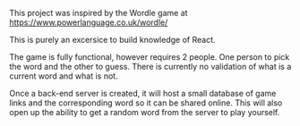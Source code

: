 This project was inspired by the Wordle game at https://www.powerlanguage.co.uk/wordle/

This is purely an excersice to build knowledge of React.

The game is fully functional, however requires 2 people. One person to pick the word and the other to guess.
There is currently no validation of what is a current word and what is not.

Once a back-end server is created, it will host a small database of game links and the corresponding word so it can be shared online. This will also open up the ability to get a random word from the server to play yourself.
